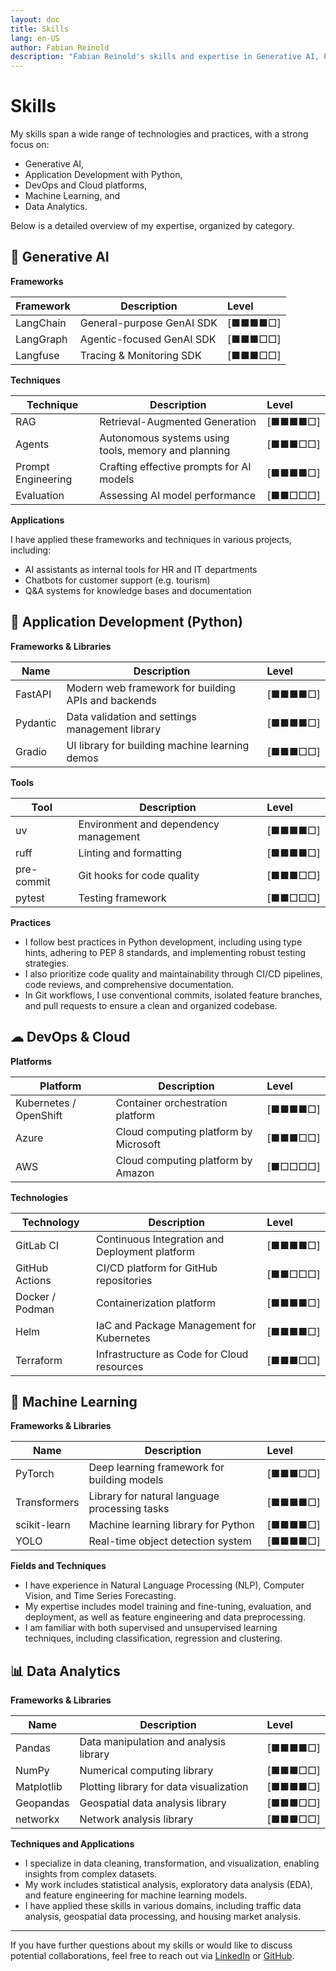 ```yaml
---
layout: doc
title: Skills
lang: en-US
author: Fabian Reinold
description: "Fabian Reinold's skills and expertise in Generative AI, Python development, DevOps, Machine Learning, and Data Analytics."
---
```


# Skills

My skills span a wide range of technologies and practices, with a strong focus on:

- Generative AI,
- Application Development with Python,
- DevOps and Cloud platforms,
- Machine Learning, and
- Data Analytics.

Below is a detailed overview of my expertise, organized by category.

## 🤖 Generative AI

**Frameworks**

| Framework | Description               | Level   |
| --------- | ------------------------- | :------ |
| LangChain | General-purpose GenAI SDK | [■■■■□] |
| LangGraph | Agentic-focused GenAI SDK | [■■■□□] |
| Langfuse  | Tracing & Monitoring SDK  | [■■■□□] |

**Techniques**

| Technique          | Description                                         | Level   |
| ------------------ | --------------------------------------------------- | :------ |
| RAG                | Retrieval-Augmented Generation                      | [■■■■□] |
| Agents             | Autonomous systems using tools, memory and planning | [■■■□□] |
| Prompt Engineering | Crafting effective prompts for AI models            | [■■■■□] |
| Evaluation         | Assessing AI model performance                      | [■■□□□] |

**Applications**

I have applied these frameworks and techniques in various projects, including:

- AI assistants as internal tools for HR and IT departments
- Chatbots for customer support (e.g. tourism)
- Q&A systems for knowledge bases and documentation

## 🐍 Application Development (Python)

**Frameworks & Libraries**

| Name     | Description                                         | Level   |
| -------- | --------------------------------------------------- | :------ |
| FastAPI  | Modern web framework for building APIs and backends | [■■■■□] |
| Pydantic | Data validation and settings management library     | [■■■■□] |
| Gradio   | UI library for building machine learning demos      | [■■■□□] |

**Tools**

| Tool       | Description                           | Level   |
| ---------- | ------------------------------------- | :------ |
| uv         | Environment and dependency management | [■■■■□] |
| ruff       | Linting and formatting                | [■■■■□] |
| pre-commit | Git hooks for code quality            | [■■■□□] |
| pytest     | Testing framework                     | [■■□□□] |

**Practices**

- I follow best practices in Python development, including using type hints, adhering to PEP 8 standards, and implementing robust testing strategies.
- I also prioritize code quality and maintainability through CI/CD pipelines, code reviews, and comprehensive documentation.
- In Git workflows, I use conventional commits, isolated feature branches, and pull requests to ensure a clean and organized codebase.

## ☁ DevOps & Cloud

**Platforms**

| Platform               | Description                           | Level   |
| ---------------------- | ------------------------------------- | :------ |
| Kubernetes / OpenShift | Container orchestration platform      | [■■■■□] |
| Azure                  | Cloud computing platform by Microsoft | [■■■□□] |
| AWS                    | Cloud computing platform by Amazon    | [■□□□□] |

**Technologies**

| Technology      | Description                                    | Level   |
| --------------- | ---------------------------------------------- | :------ |
| GitLab CI       | Continuous Integration and Deployment platform | [■■■■□] |
| GitHub Actions  | CI/CD platform for GitHub repositories         | [■■□□□] |
| Docker / Podman | Containerization platform                      | [■■■■□] |
| Helm            | IaC and Package Management for Kubernetes      | [■■■■□] |
| Terraform       | Infrastructure as Code for Cloud resources     | [■■■□□] |

## 🧠 Machine Learning

**Frameworks & Libraries**

| Name         | Description                                   | Level   |
| ------------ | --------------------------------------------- | :------ |
| PyTorch      | Deep learning framework for building models   | [■■■□□] |
| Transformers | Library for natural language processing tasks | [■■■■□] |
| scikit-learn | Machine learning library for Python           | [■■■■□] |
| YOLO         | Real-time object detection system             | [■■■■□] |

**Fields and Techniques**

- I have experience in Natural Language Processing (NLP), Computer Vision, and Time Series Forecasting.
- My expertise includes model training and fine-tuning, evaluation, and deployment, as well as feature engineering and data preprocessing.
- I am familiar with both supervised and unsupervised learning techniques, including classification, regression and clustering.

## 📊 Data Analytics

**Frameworks & Libraries**

| Name       | Description                             | Level   |
| ---------- | --------------------------------------- | :------ |
| Pandas     | Data manipulation and analysis library  | [■■■■□] |
| NumPy      | Numerical computing library             | [■■■□□] |
| Matplotlib | Plotting library for data visualization | [■■■■□] |
| Geopandas  | Geospatial data analysis library        | [■■■□□] |
| networkx   | Network analysis library                | [■■■□□] |

**Techniques and Applications**

- I specialize in data cleaning, transformation, and visualization, enabling insights from complex datasets.
- My work includes statistical analysis, exploratory data analysis (EDA), and feature engineering for machine learning models.
- I have applied these skills in various domains, including traffic data analysis, geospatial data processing, and housing market analysis.

---

If you have further questions about my skills or would like to discuss potential collaborations, feel free to reach out via [LinkedIn](https://www.linkedin.com/in/fabian-reinold) or [GitHub](https://github.com/freinold).
